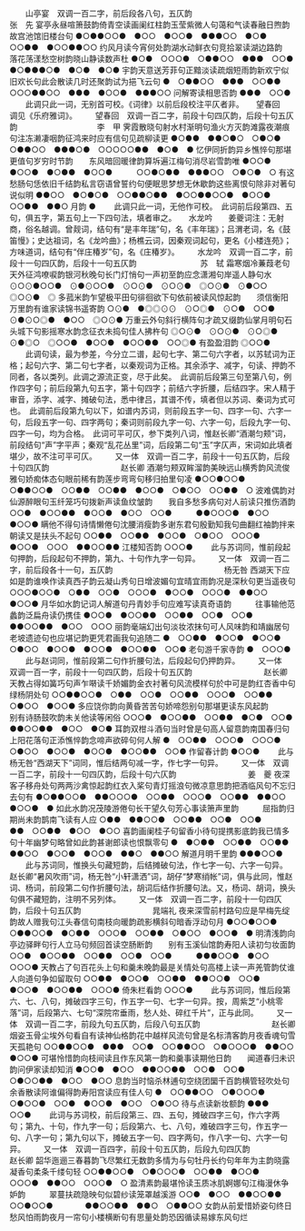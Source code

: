 <!-- { "loadSidebar": true } -->
　　山亭宴　双调一百二字，前后段各八句，五仄韵　　　　　　　　　　　　　　张　先
宴亭永昼喧箫鼓韵倚青空读画阑红柱韵玉莹紫微人句蔼和气读春融日煦韵故宫池馆旧楼台句
●○●●○○●　●○○　●○○●　●●●○○　●○●　○○●●　●○○●●○○
约风月读今宵何处韵湖水动鲜衣句竞拾翠读湖边路韵　　落花荡漾愁空树韵晓山静读数声杜
●○●　○○○●　○●●○○　●●●　○○●　　　●○●●●○●　●○●　●○●
宇韵天意送芳菲句正黯淡读疏烟短雨韵新欢宁似旧欢长句此会散读几时还聚韵试为挹飞云句
●　○●●○○　●●●　○○●●　○○○●●○○　●●●　●○○●　●●●○○
问解寄读相思否韵
●●●　○○●
   　　此调只此一词，无别首可校。《词律》以前后段校注平仄者非。 
　
望春回　　调见《乐府雅词》。
　　望春回　双调一百二字，前段十句四仄韵，后段十句五仄韵　　　　　　　　　　李　甲
霁霞散晓句射水村渐明句渔火方灭韵滩露夜潮痕句注冻濑凄咽韵征鸿来时应有信句见疏柳读更
●○●●　●●○●○　○●○●　○●●○○　●●●○●　○○○○○●●　●○●　●
忆伊同折韵异乡憔悴句那堪更值句岁穷时节韵　　东风暗回暖律韵算坼遍江梅句消尽岩雪韵唯
●○○●　●○○●　●○●●　●○○●　　　○○●○●●　●●●○○　○●○●　○
有这愁肠句恁依旧千结韵私言窃语曾誓约句便眠思梦想无休歇韵这些离恨句除非对著句说似明
●●○○　●○●○●　○○●●○●●　●○○●●○○●　●○○●　○○●●　●●○
月韵
●
   　　此调只此一词，无他作可校。　此词前后段第四、五句，俱五字，第五句上一下四句法，填者审之。 
　
水龙吟　　姜夔词注：无射商，俗名越调。曾觌词，结句有“是丰年瑞”句，名《丰年瑞》；吕渭老词，名《鼓笛慢》；史达祖词，名《龙吟曲》；杨樵云词，因秦观词起句，更名《小楼连苑》；方味道词，结句有“伴庄椿岁”句，名《庄椿岁》。
　　水龙吟　双调一百二字，前段十一句四仄韵，后段十一句五仄韵　　　　　　　　苏　轼
霜寒烟冷蒹葭老句天外征鸿嘹唳韵银河秋晚句长门灯悄句一声初至韵应念潇湘句岸遥人静句水
⊙○⊙●○○●　⊙●⊙○○●　⊙○⊙●　⊙○⊙●　◎○⊙●　⊙●○○　◎○⊙●　◎
多菰米韵乍望极平田句徘徊欲下句依前被读风惊起韵　　须信衡阳万里韵有谁家读锦书遥寄韵
○⊙●　●◎◎⊙⊙　⊙○◎●　⊙○●　○○●　　　⊙●⊙○◎●　●○○　◎○⊙●
万重云外句斜行横阵句才疏又缀韵仙掌月明句石头城下句影摇寒水韵念征衣未捣句佳人拂杵句
◎○⊙●　⊙○⊙●　⊙○◎●　⊙●◎○　◎○○●　●○○●　●○○●●　○○◎●
有盈盈泪韵
◎○○●
   　　此调句读，最为参差，今分立二谱，起句七字、第二句六字者，以苏轼词为正格；起句六字、第二句七字者，以秦观词为正格。其余添字、减字，句读、押韵不同者，各以类列。此调之源流正变，尽于此矣。　此调前后段第三句至第八句，例作四字句；前后段第九句五字，第十句四字；前结六字折腰，后结四字。宋人精于审音，添字、减字、摊破句法，悉中律吕，其谱不传，填者但以苏词、秦词为式可也。　此调前后段第九句以下，如谱内苏词，则前段五字一句、四字一句、六字一句，后段五字一句、四字两句；秦词则前段九字一句、六字一句，后段九字一句、四字一句，均为合格。　此词可平可仄，参下类列八词，惟赵长卿“酒潮匀颊”词，前段结句“声”字平声；秦观“乱花丛里”词，后段第二句“玉”字仄声，宋词如此填者堪少，故不注可平可仄。 
　　又一体　双调一百二字，前段十一句五仄韵，后段十句四仄韵　　　　　　　　　赵长卿
酒潮匀颊双眸溜韵美映远山横秀韵风流俊雅句娇痴体态句眼前稀有韵莲步弯弯句移归拍里句凌
●○○●○○●　○●●○○●　○○●●　○○●●　●○○●　○●○○　○○●●　○
波难偶韵对仙源醉眼句玉纤笼巧句拨新声读鱼纹皱韵　　我自多愁多病句对人前读只推伤酒韵
○○●　●○○●●　●○○●　●○○　○○●　　　●●○○○●　●○○　●○○●
瞒他不得句诗情懒倦句沈腰消瘦韵多谢东君句殷勤知我句曲翻红袖韵拌来朝读又是扶头不起句
○○●●　○○●●　●○○●　○●○○　○○○●　●○○●　○○○　●●○○●●
江楼知否韵
○○○●
   　　此与苏词同，惟前段起句押韵，后段起句不押韵，第九、十句作九字一句异。 
　　又一体　双调一百二字，前后段各十一句，五仄韵　　　　　　　　　　　　　　杨无咎
西湖天下应如是韵谁唤作读真西子韵云凝山秀句日增波媚句宜晴宜雨韵况是深秋句更当遥夜句
○○○●○○●　○●●　○○●　○○○●　●○○●　○○○●　●●○○　●○○●
月华如水韵记词人解道句丹青妙手句应难写读真奇语韵　　　往事输他范蠡韵泛扁舟读仍携佳
●○○●　●○○●●　○○●●　○○●　○○●　　　　●●○○●●　●○○　○○○
丽韵毫端幻出句淡妆浓抹句可人风味韵和靖幽居句老坡遗迹句也应堪记韵更凭君画我句追随二
●　○○●●　●○○●　●○○●　○●○○　●○○●　●○○●　●○○●●　○○●
老句游千家寺韵
●　○○○●
   　　此与赵词同，惟前段第二句作折腰句法，后段起句仍押韵异。 
　　又一体　双调一百一字，前段十一句四仄韵，后段十句五仄韵　　　　　　　　　赵长卿
天教占得如簧巧句声乍啭读千娇媚韵金衣衬著句风流模样句於中可是韵红杏香中句绿杨阴处句
○○●●○○●　○●●　○○●　○○●●　○○○●　○○●●　○●○○　●○○●
多应饶你韵向黄昏苦苦句娇啼怨别句那堪更读东风起韵　　　别有诗肠鼓吹韵未关他读等闲俗
○○○●　●○○●●　○○●●　●○●　○○●　　　　●●○○●●　●○○　●○●
耳韵双柑斗酒句当时曾是句高人留意韵南国春归句上阳花落句正添憔悴韵念啼声欲碎句何人解
●　○○●●　○○○●　○○○●　○●○○　●○○●　●○○●　●○○●●　○○●
作留春计韵
●○○●
   　　此与杨无咎“西湖天下”词同，惟后结两句减一字，作七字一句异。 
　　又一体　双调一百二字，前段十一句四仄韵，后段十句六仄韵　　　　　　　　　姜　夔
夜深客子移舟处句两两沙禽惊起韵红衣入桨句青灯摇浪句微凉意思韵把酒临风句不忘归去句有
●○●●○○●　●●○○○●　○○●●　○○○●　○○●●　●●○○　●○○●　●
如此水韵况茂陵游倦句长干望久句芳心事读箫声里韵　　　屈指韵归期尚未韵鹊南飞读有人应
○●●　●●○○●　○○●●　○○●　○○●　　　　●●　○○●●　●○○　●○○
喜韵画阑桂子句留香小待句提携影底韵我已情多句十年幽梦句略曾如此韵甚谢郎读也恨飘零句
●　●○●●　○○●●　○○●●　●●○○　●○○●　●○○●　●●○　●●○○
解道月明千里韵
●●●○○●
   　　此与苏词同，惟换头句藏短韵，后结摊破句法，作七字一句、六字一句异。　赵长卿“暑风吹雨”词，杨无咎“小轩潇洒”词，胡仔“梦寒绡帐”词，俱与此同，惟赵词、杨词，前段第二句作折腰句法，胡词后结作折腰句法。又，杨词、胡词，换头句俱不藏短韵，注明不另列体。 
　　又一体　双调一百二字，前段十一句四仄韵，后段十句五仄韵　　　　　　　　　晁端礼
夜来深雪前村路句应是早梅先绽韵故人赠我句江头春信句南枝向暖韵疏影横斜句暗香浮动句月
●○○●○○●　○●●○○●　●○●●　○○○●　○○●●　○●○○　●○○●　●
明清浅韵向亭边驿畔句行人立马句频回首读空肠断韵　　别有玉溪仙馆韵寿阳人读初匀妆面韵
○○●　●○○●●　○○●●　○○●　○○●　　　●●●○○●　●○○　○○○●
天教占了句百花头上句和羹未晚韵最是关情处句高楼上读一声羌管韵仗谁人向道句争如留取句
○○●●　●○○●　○○●●　●●○○●　○○●　●○○●　●○○●●　○○○●
倚朱栏看韵
○○○●
   　　此与苏词同，惟后段第六、七、八句，摊破四字三句，作五字一句、七字一句异。按，周紫芝“小桃零落”词，后段第六、七句“深院帘垂雨，愁人处、碎红千片”，正与此同。 
　　又一体　双调一百二字，前段九句五仄韵，后段八句五仄韵　　　　　　　　　赵长卿
烟姿玉骨尘埃外句看自有读神仙格韵花中越样风流句曾是名标清客韵月夜香魂句雪天孤艳句
○○●●○○●　●●●　○○●　○○●●○○　○●○○○●　●●○○　●○○●
可堪怜惜韵向枝间读且作东风第一韵和羹事读期他日韵　　闻道春归未识韵问伊家读却知消
●○○●　●○○　●●○○●●　○○●　○○●　　　○●○○●●　●○○　●○○
息韵当时恼杀林逋句空绕团圞千百韵横管轻吹处句余香散读阿谁偏得韵寿阳宫读应有佳人句
●　○○●●○○　○●○○○●　○●○○●　○○●　●○○●　●○○　○●○○
待与点读新妆额韵
●●●　○○●
   　　此词与苏词校，前后段第三、四、五句，摊破四字三句，作六字两句；第九、十句，作九字一句；后段第六、七、八句，难破四字三句，作五字一句、八字一句；第九句以下，摊破五字一句、四字两句，作八字一句、六字一句异。 
　　又一体　双调一百四字，前段十句五仄韵，后段九句四仄韵　　　　　　　　　　赵长卿
韶华迤逦三春暮韵飞尽繁红无数韵多情为与句牡丹长约句年年为主韵晓露凝香句柔条千缕句轻
○○●●○○●　○●○○○●　○○●●　●○○●　○○○●　●●○○　○○○●　○
盈清素韵最堪怜读玉质冰肌婀娜句江梅漫休争妒韵　　　翠蔓扶疏隐映句似碧纱读笼罩越溪游
○○●　●○○　●●○○●●　○○●○○●　　　　●●○○●●　●●○　○●●○○
女韵从前爱惜娇姿句终日愁风怕雨韵夜月一帘句小楼横断句有思量处韵恐因循读易嫁东风句烂
